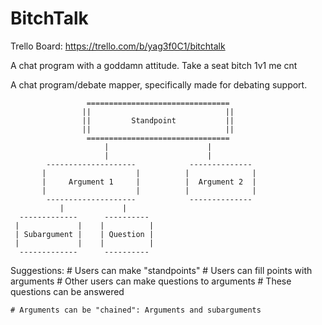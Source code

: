 BitchTalk
============

Trello Board:
https://trello.com/b/yag3f0C1/bitchtalk

A chat program with a goddamn attitude.
Take a seat bitch 1v1 me cnt






A chat program/debate mapper, specifically made for debating support.


                     ================================
                    ||                              ||
                    ||         Standpoint           ||
                    ||                              ||
                     ================================
                         |                      |
                         |                      |
            --------------------            --------------
           |                    |          |              |
           |     Argument 1     |          |  Argument 2  |
           |                    |          |              |
            --------------------            --------------
               |             |
      -------------      ----------
     |             |    |          |
     | Subargument |    | Question |
     |             |    |          |
      -------------      ----------


Suggestions:
	# Users can make "standpoints"
	# Users can fill points with arguments
	# Other users can make questions to arguments
	# These questions can be answered 
	
	# Arguments can be "chained": Arguments and subarguments